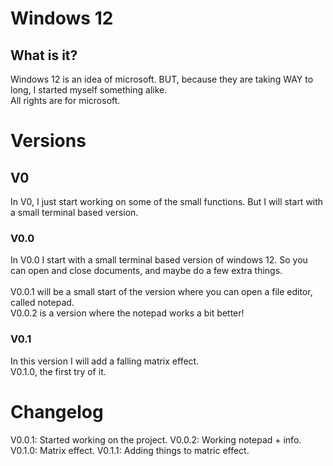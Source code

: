 # Windows 12
## What is it?
Windows 12 is an idea of microsoft. BUT, because they are taking WAY to long, I started myself something alike. <br>
All rights are for microsoft.

# Versions
## V0
In V0, I just start working on some of the small functions. But I will start with a small terminal based version.
### V0.0
In V0.0 I start with a small terminal based version of windows 12. So you can open and close documents, and maybe do a few extra things.
<br><br>
V0.0.1 will be a small start of the version where you can open a file editor, called notepad.
<br>
V0.0.2 is a version where the notepad works a bit better!

### V0.1
In this version I will add a falling matrix effect.
<br>
V0.1.0, the first try of it.

# Changelog
V0.0.1: Started working on the project.
V0.0.2: Working notepad + info.
V0.1.0: Matrix effect.
V0.1.1: Adding things to matric effect.